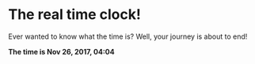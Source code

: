 # The real time clock!

Ever wanted to know what the time is? Well, your journey is about to end!

**The time is Nov 26, 2017, 04:04**